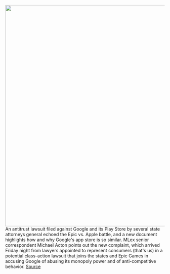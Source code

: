 <img src='https://cdn.vox-cdn.com/thumbor/H3PXhQGlbuAHjGrTpE_hoxaYOls=/0x0:2040x1360/1200x800/filters:focal(857x517:1183x843)/cdn.vox-cdn.com/uploads/chorus_image/image/69788153/acastro_201005_1777_googleAntiTrust_0001.0.0.jpg' width='700px' /><br/>
An antitrust lawsuit filed against Google and its Play Store by several state attorneys general echoed the Epic vs. Apple battle, and a new document highlights how and why Google's app store is so similar. MLex senior correspondent Michael Acton points out the new complaint, which arrived Friday night from lawyers appointed to represent consumers (that's us) in a potential class-action lawsuit that joins the states and Epic Games in accusing Google of abusing its monopoly power and of anti-competitive behavior.
<a href='https://www.theverge.com/2021/8/28/22645974/google-netflix-class-action-antitrust-play-store-commission'> Source <a/>